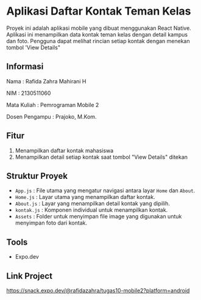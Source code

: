 # Aplikasi Daftar Kontak Teman Kelas

Proyek ini adalah aplikasi mobile yang dibuat menggunakan React Native. Aplikasi ini menampilkan data kontak teman kelas dengan detail kampus dan foto. Pengguna dapat melihat rincian setiap kontak dengan menekan tombol 'View Details"

## Informasi
Nama : Rafida Zahra Mahirani H

NIM  : 2130511060

Mata Kuliah  : Pemrograman Mobile 2

Dosen Pengampu  : Prajoko, M.Kom.

## Fitur 
1. Menampilkan daftar kontak mahasiswa
2. Menampilkan detail setiap kontak saat tombol "View Details" ditekan

## Struktur Proyek
- `App.js` : File utama yang mengatur navigasi antara layar `Home` dan `About`.
- `Home.js` : Layar utama yang menampilkan daftar kontak.
- `About.js` : Layar yang menampilkan detail kontak yang dipilih.
- `kontak.js` : Komponen individual untuk menampilkan kontak.
- `Assets` : Folder untuk menyimpan file image yang digunakan untuk menyimpan foto dari kontak.

## Tools
- Expo.dev

## Link Project 
https://snack.expo.dev/@rafidazahra/tugas10-mobile2?platform=android 
